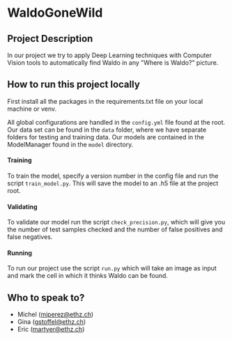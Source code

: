 # WaldoGoneWild

## Project Description
In our project we try to apply Deep Learning techniques with Computer Vision tools to automatically find Waldo in any "Where is Waldo?" picture.

## How to run this project locally
First install all the packages in the requirements.txt file on your local machine or venv.

All global configurations are handled in the `config.yml` file found at the root.
Our data set can be found in the `data` folder, where we have separate folders for testing and training data.
Our models are contained in the ModelManager found in the `model` directory.

#### Training
To train the model, specify a version number in the config file and run the script `train_model.py`. This will save the model to an .h5 file at the project root.

#### Validating
To validate our model run the script `check_precision.py`, which will give you the number of test samples checked and the number of false positives and false negatives.

#### Running
To run our project use the script `run.py` which will take an image as input and mark the cell in which it thinks Waldo can be found.

## Who to speak to?
- Michel (miperez@ethz.ch)
- Gina (gstoffel@ethz.ch)
- Eric (martyer@ethz.ch)